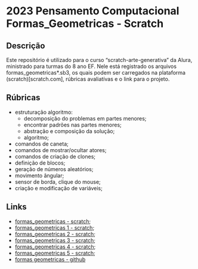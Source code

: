 # 2023 Pensamento Computacional Formas_Geometricas - Scratch

## Descrição

Este repositório é utilizado para o curso “scratch-arte-generativa” da Alura, ministrado para turmas do 8 ano EF. Nele está registrado os arquivos formas_geometricas*.sb3, os quais podem ser carregados na plataforma (scratch)[scratch.com], rúbricas avaliatívas e o link para o projeto.

## Rúbricas

* estruturação algoritmo:
  * decomposição do problemas em partes menores;
  * encontrar padrões nas partes menores;
  * abstração e composição da solução;
  * algoritmo;
* comandos de caneta;
* comandos de mostrar/ocultar atores;
* comandos de criação de clones;
* definição de blocos;
* geração de números aleatórios;
* movimento ângular;
* sensor de borda, clique do mouse;
* criação e modificação de variáveis;

## Links

* [formas_geometricas - scratch](https://scratch.mit.edu/projects/874424776);
* [formas_geometricas 1 - scratch](https://scratch.mit.edu/projects/874428228);
* [formas_geometricas 2 - scratch](https://scratch.mit.edu/projects/874430034);
* [formas_geometricas 3 - scratch](https://scratch.mit.edu/projects/874430662);
* [formas_geometricas 4 - scratch](https://scratch.mit.edu/projects/874432560);
* [formas_geometricas 5 - scratch](https://scratch.mit.edu/projects/874433672);
* [formas geometricas - github]()
